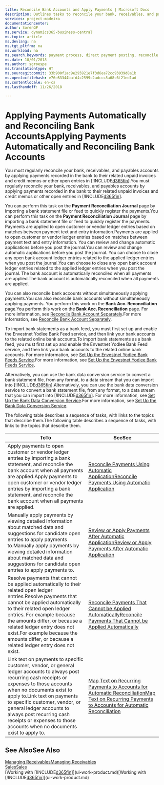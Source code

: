 ```yaml
---
title: Reconcile Bank Accounts and Apply Payments | Microsoft Docs
description: Outlines tasks to reconcile your bank, receivables, and payables accounts, post cash receipts or expenses, and apply payments automatically.
services: project-madeira
documentationcenter: 
author: SorenGP
ms.service: dynamics365-business-central
ms.topic: article
ms.devlang: na
ms.tgt_pltfrm: na
ms.workload: na
ms.search.keywords: payment process, direct payment posting, reconcile payment, expenses, cash receipts
ms.date: 10/01/2018
ms.author: sgroespe
ms.translationtype: HT
ms.sourcegitcommit: 33b900f1ac9e295921e7f3d6ea72cc93939d8a1b
ms.openlocfilehash: e76e83344bafd4c2599c2adccc8a68c6f21ed1ad
ms.contentlocale: en-ca
ms.lasthandoff: 11/26/2018

---
```

# <a name="applying-payments-automatically-and-reconciling-bank-accounts"></a><span data-ttu-id="5d1d9-103">Applying Payments Automatically and Reconciling Bank Accounts</span><span class="sxs-lookup"><span data-stu-id="5d1d9-103">Applying Payments Automatically and Reconciling Bank Accounts</span></span>
<span data-ttu-id="5d1d9-104">You must regularly reconcile your bank, receivables, and payables accounts by applying payments recorded in the bank to their related unpaid invoices and credit memos or other open entries in [!INCLUDE[d365fin](includes/d365fin_long_md.md)].</span><span class="sxs-lookup"><span data-stu-id="5d1d9-104">You must regularly reconcile your bank, receivables, and payables accounts by applying payments recorded in the bank to their related unpaid invoices and credit memos or other open entries in [!INCLUDE[d365fin](includes/d365fin_long_md.md)].</span></span>  

<span data-ttu-id="5d1d9-105">You can perform this task on the **Payment Reconciliation Journal** page by importing a bank statement file or feed to quickly register the payments.</span><span class="sxs-lookup"><span data-stu-id="5d1d9-105">You can perform this task on the **Payment Reconciliation Journal** page by importing a bank statement file or feed to quickly register the payments.</span></span> <span data-ttu-id="5d1d9-106">Payments are applied to open customer or vendor ledger entries based on matches between payment text and entry information.</span><span class="sxs-lookup"><span data-stu-id="5d1d9-106">Payments are applied to open customer or vendor ledger entries based on matches between payment text and entry information.</span></span> <span data-ttu-id="5d1d9-107">You can review and change automatic applications before you post the journal.</span><span class="sxs-lookup"><span data-stu-id="5d1d9-107">You can review and change automatic applications before you post the journal.</span></span> <span data-ttu-id="5d1d9-108">You can choose to close any open bank account ledger entries related to the applied ledger entries when you post the journal.</span><span class="sxs-lookup"><span data-stu-id="5d1d9-108">You can choose to close any open bank account ledger entries related to the applied ledger entries when you post the journal.</span></span> <span data-ttu-id="5d1d9-109">The bank account is automatically reconciled when all payments are applied.</span><span class="sxs-lookup"><span data-stu-id="5d1d9-109">The bank account is automatically reconciled when all payments are applied.</span></span>

<span data-ttu-id="5d1d9-110">You can also reconcile bank accounts without simultaneously applying payments.</span><span class="sxs-lookup"><span data-stu-id="5d1d9-110">You can also reconcile bank accounts without simultaneously applying payments.</span></span> <span data-ttu-id="5d1d9-111">You perform this work on the **Bank Acc. Reconciliation** page.</span><span class="sxs-lookup"><span data-stu-id="5d1d9-111">You perform this work on the **Bank Acc. Reconciliation** page.</span></span> <span data-ttu-id="5d1d9-112">For more information, see [Reconcile Bank Account Separately](bank-how-reconcile-bank-accounts-separately.md).</span><span class="sxs-lookup"><span data-stu-id="5d1d9-112">For more information, see [Reconcile Bank Account Separately](bank-how-reconcile-bank-accounts-separately.md).</span></span>   

<span data-ttu-id="5d1d9-113">To import bank statements as a bank feed, you must first set up and enable the Envestnet Yodlee Bank Feed service, and then link your bank accounts to the related online bank accounts.</span><span class="sxs-lookup"><span data-stu-id="5d1d9-113">To import bank statements as a bank feed, you must first set up and enable the Envestnet Yodlee Bank Feed service, and then link your bank accounts to the related online bank accounts.</span></span> <span data-ttu-id="5d1d9-114">For more information, see [Set Up the Envestnet Yodlee Bank Feeds Service](bank-how-setup-bank-statement-service.md).</span><span class="sxs-lookup"><span data-stu-id="5d1d9-114">For more information, see [Set Up the Envestnet Yodlee Bank Feeds Service](bank-how-setup-bank-statement-service.md).</span></span>  

<span data-ttu-id="5d1d9-115">Alternatively, you can use the bank data conversion service to convert a bank statement file, from any format, to a data stream that you can import into [!INCLUDE[d365fin](includes/d365fin_long_md.md)].</span><span class="sxs-lookup"><span data-stu-id="5d1d9-115">Alternatively, you can use the bank data conversion service to convert a bank statement file, from any format, to a data stream that you can import into [!INCLUDE[d365fin](includes/d365fin_long_md.md)].</span></span> <span data-ttu-id="5d1d9-116">For more information, see [Set Up the Bank Data Conversion Service](bank-how-setup-bank-data-conversion-service.md).</span><span class="sxs-lookup"><span data-stu-id="5d1d9-116">For more information, see [Set Up the Bank Data Conversion Service](bank-how-setup-bank-data-conversion-service.md).</span></span>  

<span data-ttu-id="5d1d9-117">The following table describes a sequence of tasks, with links to the topics that describe them.</span><span class="sxs-lookup"><span data-stu-id="5d1d9-117">The following table describes a sequence of tasks, with links to the topics that describe them.</span></span>  

| <span data-ttu-id="5d1d9-118">To</span><span class="sxs-lookup"><span data-stu-id="5d1d9-118">To</span></span> | <span data-ttu-id="5d1d9-119">See</span><span class="sxs-lookup"><span data-stu-id="5d1d9-119">See</span></span> |
| --- | --- |
| <span data-ttu-id="5d1d9-120">Apply payments to open customer or vendor ledger entries by importing a bank statement, and reconcile the bank account when all payments are applied.</span><span class="sxs-lookup"><span data-stu-id="5d1d9-120">Apply payments to open customer or vendor ledger entries by importing a bank statement, and reconcile the bank account when all payments are applied.</span></span> |[<span data-ttu-id="5d1d9-121">Reconcile Payments Using Automatic Application</span><span class="sxs-lookup"><span data-stu-id="5d1d9-121">Reconcile Payments Using Automatic Application</span></span>](receivables-how-reconcile-payments-auto-application.md) |
| <span data-ttu-id="5d1d9-122">Manually apply payments by viewing detailed information about matched data and suggestions for candidate open entries to apply payments to.</span><span class="sxs-lookup"><span data-stu-id="5d1d9-122">Manually apply payments by viewing detailed information about matched data and suggestions for candidate open entries to apply payments to.</span></span> |[<span data-ttu-id="5d1d9-123">Review or Apply Payments After Automatic Application</span><span class="sxs-lookup"><span data-stu-id="5d1d9-123">Review or Apply Payments After Automatic Application</span></span>](receivables-how-review-apply-payments-auto-application.md) |
| <span data-ttu-id="5d1d9-124">Resolve payments that cannot be applied automatically to their related open ledger entries.</span><span class="sxs-lookup"><span data-stu-id="5d1d9-124">Resolve payments that cannot be applied automatically to their related open ledger entries.</span></span> <span data-ttu-id="5d1d9-125">For example because the amounts differ, or because a related ledger entry does not exist.</span><span class="sxs-lookup"><span data-stu-id="5d1d9-125">For example because the amounts differ, or because a related ledger entry does not exist.</span></span> |[<span data-ttu-id="5d1d9-126">Reconcile Payments That Cannot be Applied Automatically</span><span class="sxs-lookup"><span data-stu-id="5d1d9-126">Reconcile Payments That Cannot be Applied Automatically</span></span>](receivables-how-reconcile-payments-cannot-apply-auto.md) |
| <span data-ttu-id="5d1d9-127">Link text on payments to specific customer, vendor, or general ledger accounts to always post recurring cash receipts or expenses to those accounts when no documents exist to apply to.</span><span class="sxs-lookup"><span data-stu-id="5d1d9-127">Link text on payments to specific customer, vendor, or general ledger accounts to always post recurring cash receipts or expenses to those accounts when no documents exist to apply to.</span></span> |[<span data-ttu-id="5d1d9-128">Map Text on Recurring Payments to Accounts for Automatic Reconciliation</span><span class="sxs-lookup"><span data-stu-id="5d1d9-128">Map Text on Recurring Payments to Accounts for Automatic Reconciliation</span></span>](receivables-how-map-text-recurring-payments-accounts-auto-reconcilliation.md) |

## <a name="see-also"></a><span data-ttu-id="5d1d9-129">See Also</span><span class="sxs-lookup"><span data-stu-id="5d1d9-129">See Also</span></span>
[<span data-ttu-id="5d1d9-130">Managing Receivables</span><span class="sxs-lookup"><span data-stu-id="5d1d9-130">Managing Receivables</span></span>](receivables-manage-receivables.md)  
[<span data-ttu-id="5d1d9-131">Sales</span><span class="sxs-lookup"><span data-stu-id="5d1d9-131">Sales</span></span>](sales-manage-sales.md)  
<span data-ttu-id="5d1d9-132">[Working with [!INCLUDE[d365fin](includes/d365fin_md.md)]](ui-work-product.md)</span><span class="sxs-lookup"><span data-stu-id="5d1d9-132">[Working with [!INCLUDE[d365fin](includes/d365fin_md.md)]](ui-work-product.md)</span></span>


